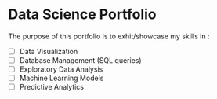 # Data Science Portfolio

The purpose of this portfolio is to exhit/showcase my skills in :

- [ ] Data Visualization
- [ ] Database Management (SQL queries)
- [ ] Exploratory Data Analysis
- [ ] Machine Learning Models
- [ ] Predictive Analytics
